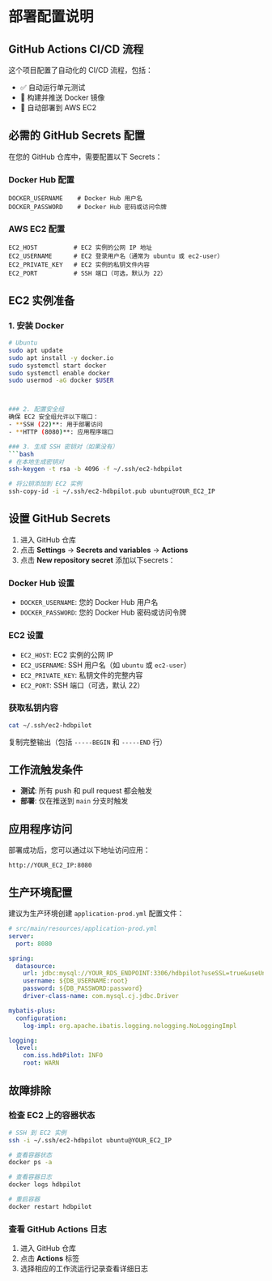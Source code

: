 # 部署配置说明

## GitHub Actions CI/CD 流程

这个项目配置了自动化的 CI/CD 流程，包括：
- ✅ 自动运行单元测试
- 🐳 构建并推送 Docker 镜像
- 🚀 自动部署到 AWS EC2

## 必需的 GitHub Secrets 配置

在您的 GitHub 仓库中，需要配置以下 Secrets：

### Docker Hub 配置
```
DOCKER_USERNAME    # Docker Hub 用户名
DOCKER_PASSWORD    # Docker Hub 密码或访问令牌
```

### AWS EC2 配置
```
EC2_HOST          # EC2 实例的公网 IP 地址
EC2_USERNAME      # EC2 登录用户名（通常为 ubuntu 或 ec2-user）
EC2_PRIVATE_KEY   # EC2 实例的私钥文件内容
EC2_PORT          # SSH 端口（可选，默认为 22）
```

## EC2 实例准备

### 1. 安装 Docker
```bash
# Ubuntu
sudo apt update
sudo apt install -y docker.io
sudo systemctl start docker
sudo systemctl enable docker
sudo usermod -aG docker $USER



### 2. 配置安全组
确保 EC2 安全组允许以下端口：
- **SSH (22)**: 用于部署访问
- **HTTP (8080)**: 应用程序端口

### 3. 生成 SSH 密钥对（如果没有）
```bash
# 在本地生成密钥对
ssh-keygen -t rsa -b 4096 -f ~/.ssh/ec2-hdbpilot

# 将公钥添加到 EC2 实例
ssh-copy-id -i ~/.ssh/ec2-hdbpilot.pub ubuntu@YOUR_EC2_IP
```

## 设置 GitHub Secrets

1. 进入 GitHub 仓库
2. 点击 **Settings** → **Secrets and variables** → **Actions**
3. 点击 **New repository secret** 添加以下secrets：

### Docker Hub 设置
- `DOCKER_USERNAME`: 您的 Docker Hub 用户名
- `DOCKER_PASSWORD`: 您的 Docker Hub 密码或访问令牌

### EC2 设置
- `EC2_HOST`: EC2 实例的公网 IP
- `EC2_USERNAME`: SSH 用户名（如 `ubuntu` 或 `ec2-user`）
- `EC2_PRIVATE_KEY`: 私钥文件的完整内容
- `EC2_PORT`: SSH 端口（可选，默认 22）

### 获取私钥内容
```bash
cat ~/.ssh/ec2-hdbpilot
```
复制完整输出（包括 `-----BEGIN` 和 `-----END` 行）

## 工作流触发条件

- **测试**: 所有 push 和 pull request 都会触发
- **部署**: 仅在推送到 `main` 分支时触发

## 应用程序访问

部署成功后，您可以通过以下地址访问应用：
```
http://YOUR_EC2_IP:8080
```

## 生产环境配置

建议为生产环境创建 `application-prod.yml` 配置文件：

```yaml
# src/main/resources/application-prod.yml
server:
  port: 8080

spring:
  datasource:
    url: jdbc:mysql://YOUR_RDS_ENDPOINT:3306/hdbpilot?useSSL=true&useUnicode=true&characterEncoding=utf-8
    username: ${DB_USERNAME:root}
    password: ${DB_PASSWORD:password}
    driver-class-name: com.mysql.cj.jdbc.Driver

mybatis-plus:
  configuration:
    log-impl: org.apache.ibatis.logging.nologging.NoLoggingImpl

logging:
  level:
    com.iss.hdbPilot: INFO
    root: WARN
```

## 故障排除

### 检查 EC2 上的容器状态
```bash
# SSH 到 EC2 实例
ssh -i ~/.ssh/ec2-hdbpilot ubuntu@YOUR_EC2_IP

# 查看容器状态
docker ps -a

# 查看容器日志
docker logs hdbpilot

# 重启容器
docker restart hdbpilot
```

### 查看 GitHub Actions 日志
1. 进入 GitHub 仓库
2. 点击 **Actions** 标签
3. 选择相应的工作流运行记录查看详细日志 